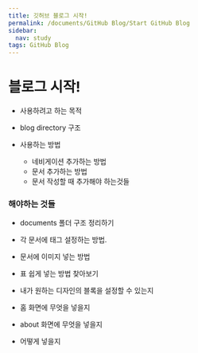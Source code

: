 ```yaml
---
title: 깃허브 블로그 시작!
permalink: /documents/GitHub Blog/Start GitHub Blog 
sidebar:
  nav: study
tags: GitHub Blog 
---
```


# 블로그 시작!

- 사용하려고 하는 목적

- blog directory 구조

- 사용하는 방법
    + 네비게이션 추가하는 방법
    + 문서 추가하는 방법
    + 문서 작성할 때 추가해야 하는것들




### 해야하는 것들
- documents 폴더 구조 정리하기

- 각 문서에 태그 설정하는 방법.
- 문서에 이미지 넣는 방법
- 표 쉽게 넣는 방법 찾아보기
- 내가 원하는 디자인의 블록을 설정할 수 있는지

- 홈 화면에 무엇을 넣을지
- about 화면에 무엇을 넣을지 
- 어떻게 넣을지